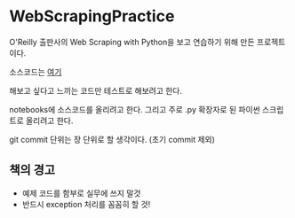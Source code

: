 # WebScrapingPractice

O'Reilly 출판사의 Web Scraping with Python을 보고 연습하기 위해 만든 프로젝트이다.

소스코드는 [여기](https://github.com/remitchell/python-scraping)

해보고 싶다고 느끼는 코드만 테스트로 해보려고 한다.

notebooks에 소스코드를 올리려고 한다. 그리고 주로 .py 확장자로 된 파이썬 스크립트로 올리려고 한다.

git commit 단위는 장 단위로 할 생각이다.
(초기 commit 제외)

## 책의 경고
- 예제 코드를 함부로 실무에 쓰지 말것
- 반드시 exception 처리를 꼼꼼히 할 것!
